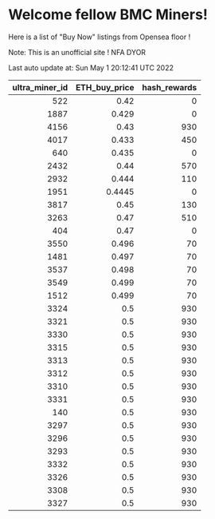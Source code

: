 # Welcome fellow BMC Miners!
Here is a list of "Buy Now" listings from Opensea floor !

Note: This is an unofficial site ! NFA DYOR


Last auto update at: Sun May  1 20:12:41 UTC 2022


|   ultra_miner_id |   ETH_buy_price |   hash_rewards |
|-----------------:|----------------:|---------------:|
|              522 |          0.42   |              0 |
|             1887 |          0.429  |              0 |
|             4156 |          0.43   |            930 |
|             4017 |          0.433  |            450 |
|              640 |          0.435  |              0 |
|             2432 |          0.44   |            570 |
|             2932 |          0.444  |            110 |
|             1951 |          0.4445 |              0 |
|             3817 |          0.45   |            130 |
|             3263 |          0.47   |            510 |
|              404 |          0.47   |              0 |
|             3550 |          0.496  |             70 |
|             1481 |          0.497  |             70 |
|             3537 |          0.498  |             70 |
|             3549 |          0.499  |             70 |
|             1512 |          0.499  |             70 |
|             3324 |          0.5    |            930 |
|             3321 |          0.5    |            930 |
|             3330 |          0.5    |            930 |
|             3315 |          0.5    |            930 |
|             3313 |          0.5    |            930 |
|             3312 |          0.5    |            930 |
|             3310 |          0.5    |            930 |
|             3331 |          0.5    |            930 |
|              140 |          0.5    |            930 |
|             3297 |          0.5    |            930 |
|             3296 |          0.5    |            930 |
|             3293 |          0.5    |            930 |
|             3332 |          0.5    |            930 |
|             3326 |          0.5    |            930 |
|             3308 |          0.5    |            930 |
|             3327 |          0.5    |            930 |